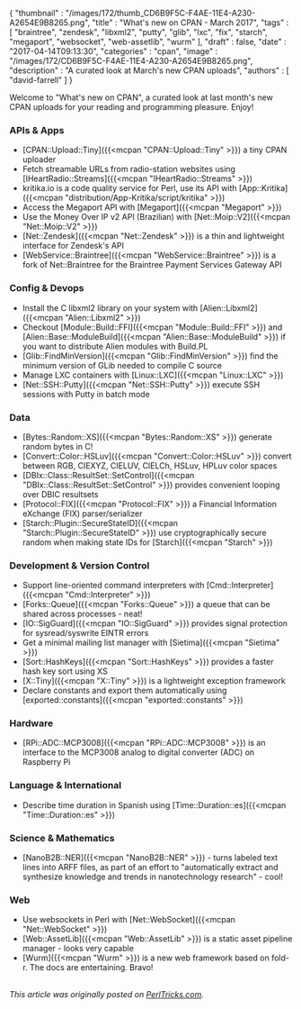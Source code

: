 {
   "thumbnail" : "/images/172/thumb_CD6B9F5C-F4AE-11E4-A230-A2654E9B8265.png",
   "title" : "What's new on CPAN - March 2017",
   "tags" : [
      "braintree",
      "zendesk",
      "libxml2",
      "putty",
      "glib",
      "lxc",
      "fix",
      "starch",
      "megaport",
      "websocket",
      "web-assetlib",
      "wurm"
   ],
   "draft" : false,
   "date" : "2017-04-14T09:13:30",
   "categories" : "cpan",
   "image" : "/images/172/CD6B9F5C-F4AE-11E4-A230-A2654E9B8265.png",
   "description" : "A curated look at March's new CPAN uploads",
   "authors" : [
      "david-farrell"
   ]
}


Welcome to "What's new on CPAN", a curated look at last month's new CPAN uploads for your reading and programming pleasure. Enjoy!

### APIs & Apps
* [CPAN::Upload::Tiny]({{<mcpan "CPAN::Upload::Tiny" >}}) a tiny CPAN uploader
* Fetch streamable URLs from radio-station websites using [IHeartRadio::Streams]({{<mcpan "IHeartRadio::Streams" >}})
* kritika.io is a code quality service for Perl, use its API with [App::Kritika]({{<mcpan "distribution/App-Kritika/script/kritika" >}})
* Access the Megaport API with [Megaport]({{<mcpan "Megaport" >}})
* Use the Money Over IP v2 API (Brazilian) with [Net::Moip::V2]({{<mcpan "Net::Moip::V2" >}})
* [Net::Zendesk]({{<mcpan "Net::Zendesk" >}}) is a thin and lightweight interface for Zendesk's API
* [WebService::Braintree]({{<mcpan "WebService::Braintree" >}}) is a fork of Net::Braintree for the Braintree Payment Services Gateway API


### Config & Devops
* Install the C libxml2 library on your system with [Alien::Libxml2]({{<mcpan "Alien::Libxml2" >}})
* Checkout [Module::Build::FFI]({{<mcpan "Module::Build::FFI" >}}) and [Alien::Base::ModuleBuild]({{<mcpan "Alien::Base::ModuleBuild" >}}) if you want to distribute Alien modules with Build.PL
* [Glib::FindMinVersion]({{<mcpan "Glib::FindMinVersion" >}}) find the minimum version of GLib needed to compile C source
* Manage LXC containers with [Linux::LXC]({{<mcpan "Linux::LXC" >}})
* [Net::SSH::Putty]({{<mcpan "Net::SSH::Putty" >}}) execute SSH sessions with Putty in batch mode


### Data
* [Bytes::Random::XS]({{<mcpan "Bytes::Random::XS" >}}) generate random bytes in C!
* [Convert::Color::HSLuv]({{<mcpan "Convert::Color::HSLuv" >}}) convert between RGB, CIEXYZ, CIELUV, CIELCh, HSLuv, HPLuv color spaces
* [DBIx::Class::ResultSet::SetControl]({{<mcpan "DBIx::Class::ResultSet::SetControl" >}}) provides convenient looping over DBIC resultsets
* [Protocol::FIX]({{<mcpan "Protocol::FIX" >}}) a Financial Information eXchange (FIX) parser/serializer
* [Starch::Plugin::SecureStateID]({{<mcpan "Starch::Plugin::SecureStateID" >}}) use cryptographically secure random when making state IDs for [Starch]({{<mcpan "Starch" >}})


### Development & Version Control
* Support line-oriented command interpreters with [Cmd::Interpreter]({{<mcpan "Cmd::Interpreter" >}})
* [Forks::Queue]({{<mcpan "Forks::Queue" >}})  a queue that can be shared across processes - neat!
* [IO::SigGuard]({{<mcpan "IO::SigGuard" >}}) provides signal protection for sysread/syswrite EINTR errors
* Get a minimal mailing list manager with [Sietima]({{<mcpan "Sietima" >}})
* [Sort::HashKeys]({{<mcpan "Sort::HashKeys" >}}) provides a faster hash key sort using XS
* [X::Tiny]({{<mcpan "X::Tiny" >}}) is a lightweight exception framework
* Declare constants and export them automatically using [exported::constants]({{<mcpan "exported::constants" >}})


### Hardware
* [RPi::ADC::MCP3008]({{<mcpan "RPi::ADC::MCP3008" >}}) is an interface to the MCP3008 analog to digital converter (ADC) on Raspberry Pi


### Language & International
* Describe time duration in Spanish using [Time::Duration::es]({{<mcpan "Time::Duration::es" >}})


### Science & Mathematics
* [NanoB2B::NER]({{<mcpan "NanoB2B::NER" >}}) - turns labeled text lines into ARFF files, as part of an effort to "automatically extract and synthesize knowledge and trends in nanotechnology research" - cool!


### Web
* Use websockets in Perl with [Net::WebSocket]({{<mcpan "Net::WebSocket" >}})
* [Web::AssetLib]({{<mcpan "Web::AssetLib" >}}) is a static asset pipeline manager - looks very capable
* [Wurm]({{<mcpan "Wurm" >}}) is a new web framework based on fold-r. The docs are entertaining. Bravo!

\
*This article was originally posted on [PerlTricks.com](http://perltricks.com).*
